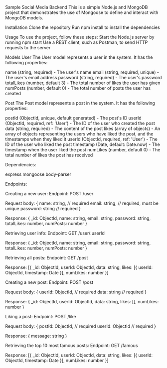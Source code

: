 Sample Social Media Backend
This is a simple Node.js and MongoDB project that demonstrates the use of Mongoose to define and interact with MongoDB models.

Installation
Clone the repository
Run npm install to install the dependencies


Usage
To use the project, follow these steps:
Start the Node.js server by running npm start
Use a REST client, such as Postman, to send HTTP requests to the server


Models
User
The User model represents a user in the system. It has the following properties:

name (string, required) - The user's name
email (string, required, unique) - The user's email address
password (string, required) - The user's password
totalLikes (number, default 3) - The total number of likes the user has given
numPosts (number, default 0) - The total number of posts the user has created

Post
The Post model represents a post in the system. It has the following properties:

postId (ObjectId, unique, default generated) - The post's ID
userId (ObjectId, required, ref: 'User') - The ID of the user who created the post
data (string, required) - The content of the post
likes (array of objects) - An array of objects representing the users who have liked the post, and the timestamps when they liked it
userId (ObjectId, required, ref: 'User') - The ID of the user who liked the post
timestamp (Date, default: Date.now) - The timestamp when the user liked the post
numLikes (number, default 0) - The total number of likes the post has received


Dependencies:

express
mongoose
body-parser


Endpoints:

Creating a new user:
Endpoint: POST /user

Request body: {
    name: string, // required
    email: string, // required, must be unique
    password: string // required
}

Response: {
    _id: ObjectId,
    name: string,
    email: string,
    password: string,
    totalLikes: number,
    numPosts: number
}


Retrieving user info:
Endpoint: GET /user/:userId

Response: {
    _id: ObjectId,
    name: string,
    email: string,
    password: string,
    totalLikes: number,
    numPosts: number
}


Retrieving all posts:
Endpoint: GET /post

Response: [{
    _id: ObjectId,
    userId: ObjectId,
    data: string,
    likes: [{
        userId: ObjectId,
        timestamp: Date
    }],
    numLikes: number
}]


Creating a new post:
Endpoint: POST /post

Request body: {
    userId: ObjectId, // required
    data: string // required
}

Response: {
    _id: ObjectId,
    userId: ObjectId,
    data: string,
    likes: [],
    numLikes: number
}


Liking a post:
Endpoint: POST /like

Request body: {
    postId: ObjectId, // required
    userId: ObjectId // required
}

Response: {
    message: string
}


Retrieving the top 10 most famous posts:
Endpoint: GET /famous

Response: [{
    _id: ObjectId,
    userId: ObjectId,
    data: string,
    likes: [{
        userId: ObjectId,
        timestamp: Date
    }],
    numLikes: number
}]

